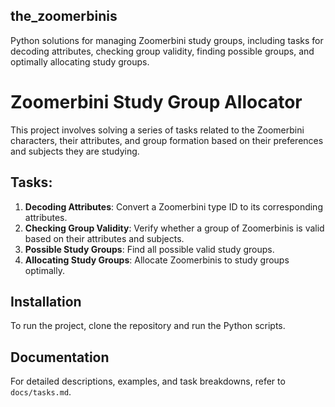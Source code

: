 ## the_zoomerbinis
Python solutions for managing Zoomerbini study groups, including tasks for decoding attributes, checking group validity, finding possible groups, and optimally allocating study groups.

# Zoomerbini Study Group Allocator

This project involves solving a series of tasks related to the Zoomerbini characters, their attributes, and group formation based on their preferences and subjects they are studying.

## Tasks:
1. **Decoding Attributes**: Convert a Zoomerbini type ID to its corresponding attributes.
2. **Checking Group Validity**: Verify whether a group of Zoomerbinis is valid based on their attributes and subjects.
3. **Possible Study Groups**: Find all possible valid study groups.
4. **Allocating Study Groups**: Allocate Zoomerbinis to study groups optimally.

## Installation
To run the project, clone the repository and run the Python scripts.

## Documentation
For detailed descriptions, examples, and task breakdowns, refer to `docs/tasks.md`.
